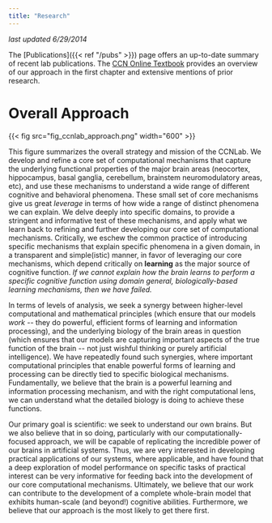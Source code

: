 ```yaml
---
title: "Research"
---
```


*last updated 6/29/2014*

The [Publications]({{< ref "/pubs" >}}) page offers an up-to-date summary of recent lab publications.  The [CCN Online Textbook](https://grey.colorado.edu/CompCogNeuro/index.php/CCNBook/Main) provides an overview of our approach in the first chapter and extensive mentions of prior research.

# Overall Approach

{{< fig src="fig_ccnlab_approach.png" width="600" >}}

This figure summarizes the overall strategy and mission of the CCNLab.  We develop and refine a core set of computational mechanisms that capture the underlying functional properties of the major brain areas (neocortex, hippocampus, basal ganglia, cerebellum, brainstem neuromodulatory areas, etc), and use these mechanisms to understand a wide range of different cognitive and behavioral phenomena.  These small set of core mechanisms give us great *leverage* in terms of how wide a range of distinct phenomena we can explain.  We delve deeply into specific domains, to provide a stringent and informative test of these mechanisms, and apply what we learn back to refining and further developing our core set of computational mechanisms.  Critically, we eschew the common practice of introducing specific mechanisms that explain specific phenomena in a given domain, in a transparent and simple(istic) manner, in favor of leveraging our core mechanisms, which depend critically on **learning** as the major source of cognitive function.  *If we cannot explain how the brain learns to perform a specific cognitive function using domain general, biologically-based learning mechanisms, then we have failed.*

In terms of levels of analysis, we seek a synergy between higher-level computational and mathematical principles (which ensure that our models *work* -- they do powerful, efficient forms of learning and information processing), and the underlying biology of the brain areas in question (which ensures that our models are capturing important aspects of the true function of the brain -- not just wishful thinking or purely artificial intelligence).  We have repeatedly found such synergies, where important computational principles that enable powerful forms of learning and processing can be directly tied to specific biological mechanisms.  Fundamentally, we believe that the brain is a powerful learning and information processing mechanism, and with the right computational lens, we can understand what the detailed biology is doing to achieve these functions.

Our primary goal is scientific: we seek to understand our own brains.  But we also believe that in so doing, particularly with our computationally-focused approach, we will be capable of replicating the incredible power of our brains in artificial systems.  Thus, we are very interested in developing practical applications of our systems, where applicable, and have found that a deep exploration of model performance on specific tasks of practical interest can be very informative for feeding back into the development of our core computational mechanisms.  Ultimately, we believe that our work can contribute to the development of a complete whole-brain model that exhibits human-scale (and beyond!) cognitive abilities.  Furthermore, we believe that our approach is the most likely to get there first.


